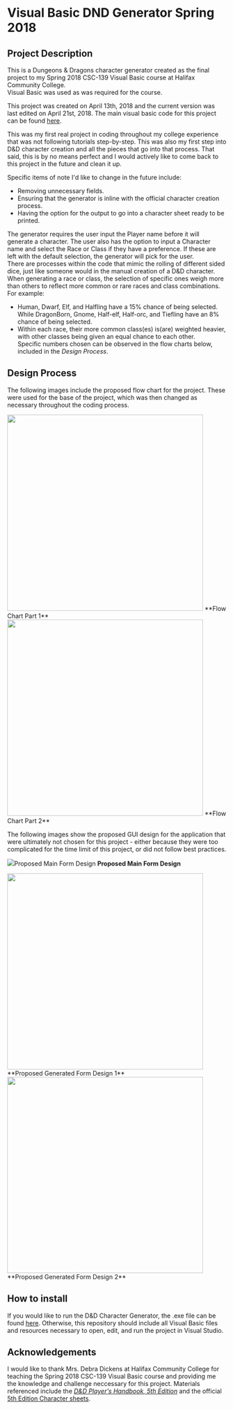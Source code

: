 # Visual Basic DND Generator Spring 2018

## Project Description
This is a Dungeons &amp; Dragons character generator created as the final project to my Spring 2018 CSC-139 Visual Basic course at Halifax Community College.  
Visual Basic was used as was required for the course.

This project was created on April 13th, 2018 and the current version was last edited on April 21st, 2018.
The main visual basic code for this project can be found [here](../main/DDCharacterGen%20Project/Form1.vb).

This was my first real project in coding throughout my college experience that was not following tutorials step-by-step. This was also my first step into D&D character creation and all the pieces that go into that process. That said, this is by no means perfect and I would actively like to come back to this project in the future and clean it up.

Specific items of note I'd like to change in the future include:  
- Removing unnecessary fields.  
- Ensuring that the generator is inline with the official character creation process.  
- Having the option for the output to go into a character sheet ready to be printed.

The generator requires the user input the Player name before it will generate a character. The user also has the option to input a Character name and select the Race or Class if they have a preference. If these are left with the default selection, the generator will pick for the user.  
There are processes within the code that mimic the rolling of different sided dice, just like someone would in the manual creation of a D&D character.  
When generating a race or class, the selection of specific ones weigh more than others to reflect more common or rare races and class combinations. 
For example:
- Human, Dwarf, Elf, and Halfling have a 15% chance of being selected. While DragonBorn, Gnome, Half-elf, Half-orc, and Tiefling have an 8% chance of being selected.
- Within each race, their more common class(es) is(are) weighted heavier, with other classes being given an equal chance to each other.  
Specific numbers chosen can be observed in the flow charts below, included in the *Design Process*.

## Design Process
The following images include the proposed flow chart for the project. These were used for the base of the project, which was then changed as necessary throughout the coding process.

<img src="https://user-images.githubusercontent.com/101907789/163502809-d07ef10b-0440-44d5-adc6-5d142f924cc7.JPG" width="450">
**Flow Chart Part 1**
<img src="https://user-images.githubusercontent.com/101907789/163502823-83c85185-40e7-4c63-973a-117ebca6e6b8.JPG" width="450">
**Flow Chart Part 2**

The following images show the proposed GUI design for the application that were ultimately not chosen for this project - either because they were too complicated for the time limit of this project, or did not follow best practices.

<img src="https://user-images.githubusercontent.com/101907789/163504612-b02f8b26-7563-44d3-9b3b-c13ee1e27c2a.png">Proposed Main Form Design</img>
**Proposed Main Form Design**

<img src="https://user-images.githubusercontent.com/101907789/163504621-dbad104f-b579-4417-8f93-3a3af2fdb329.png" width="450">
**Proposed Generated Form Design 1**

<img src="https://user-images.githubusercontent.com/101907789/163504627-9d7b3cad-6053-4502-980b-a4985752a9df.png" width="450">
**Proposed Generated Form Design 2**

## How to install
If you would like to run the D&D Character Generator, the .exe file can be found [here](../main/DDCharacterGen%20Project/bin/Debug/DDCharacterGen%20Project.exe).
Otherwise, this repository should include all Visual Basic files and resources necessary to open, edit, and run the project in Visual Studio.

## Acknowledgements
I would like to thank Mrs. Debra Dickens at Halifax Community College for teaching the Spring 2018 CSC-139 Visual Basic course and providing me the knowledge and challenge neccessary for this project.
Materials referenced include the [*D&D Player's Handbook, 5th Edition*](https://dnd.wizards.com/products/rpg_playershandbook) and the official [5th Edition Character sheets](https://dnd.wizards.com/resources/character-sheets).

